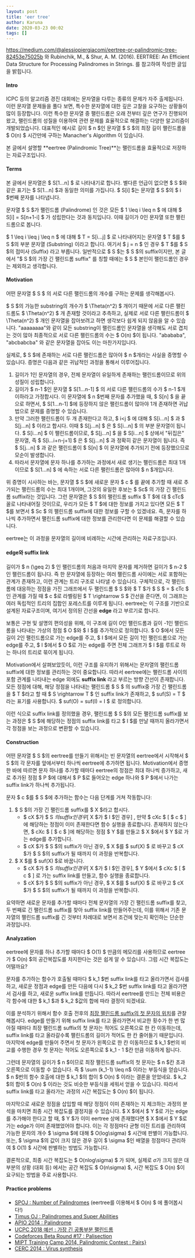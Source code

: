 ```yaml
---
layout: post
title: 'eer tree'
author: Karuna
date: 2020-03-23 00:02
tags: []
---
```




https://medium.com/@alessiopiergiacomi/eertree-or-palindromic-tree-82453e75025b 와 Rubinchik, M., & Shur, A. M. (2016). EERTREE: An Efficient Data Structure for Processing Palindromes in Strings. 를 참고하여 작성한 글임을 밝힙니다.

#### Intro

ICPC 등의 알고리즘 경진 대회에는 문자열을 다루는 종류의 문제가 자주 출제됩니다. 이런 문자열 문제들을 풀다 보면, 특수한 문자열에 대한 깊은 고찰을 요구하는 상황들이 많이 등장합니다. 이런 특수한 문자열 중 팰린드롬은 오래 전부터 깊은 연구가 진행되어 왔고, 팰린드롬의 성질을 이용하여 관련 문제를 효율적으로 해결하는 다양한 알고리즘이 개발되었습니다. 대표적인 예시로 길이 $ n $인 문자열 $ S $의 최장 길이 팰린드롬을 $ O(n) $ 시간만에 구하는 Manacher's Algorithm 이 있습니다.

본 글에서 설명할 **eertree (Palindromic Tree)**는 팰린드롬을 효율적으로 저장하는 자료구조입니다.

#### Terms

본 글에서 문자열은 $ S[1...n] $ 로 나타내기로 합니다. 별다른 언급이 없으면 $ S $와 같은 표기는 $ S[1...n] $과 동일한 의미를 가집니다. $ S[i] $는 문자열 $ S $의 $ i $번째 문자를 나타냅니다.

문자열 $ S $가 팰린드롬 (Palindrome) 인 것은 모든 $ 1 \leq i \leq n $ 에 대해 $ S[i] = S[n+1-i] $ 가 성립한다는 것과 동치입니다. 이때 길이가 0인 문자열 또한 팰린드롬으로 봅니다.

$ 1 \leq i \leq j \leq n $ 에 대해 $ T = S[i...j] $ 로 나타내어지는 문자열 $ T $를 $ S $의 부분 문자열 (Substring) 이라고 합니다. 여기서 $ j = n $ 인 경우 $ T $를 $ S $의 접미사 (Suffix) 라고 부릅니다. 일반적으로 $ S $는 $ S $의 suffix이지만, 본 글에서 "$ S $의 가장 긴 팰린드롬 suffix" 를 칭할 때에는 $ S $ 본인이 팰린드롬인 경우는 제외하고 생각합니다.

#### Motivation

어떤 문자열 $ S $ 의 서로 다른 팰린드롬의 개수를 구하는 문제를 생각해봅시다. 

$ S $의 가능한 substring의 개수가 $ \Theta(n^2) $ 개이기 때문에 서로 다른 팰린드롬도 $ \Theta(n^2) $ 개 존재할 것이라고 추측하고, 실제로 서로 다른 팰린드롬이 $ \Theta(n^2) $ 개인 문자열을 잡아보려고 하면 생각보다 쉽게 되지 않음을 알 수 있습니다. "aaaaaaaa"와 같이 모든 substring이 팰린드롬인 문자열을 생각해도 서로 겹치는 것이 많아 최종적으로 서로 다른 팰린드롬의 수는 $ O(n) $이 됩니다. "abababa", "abcbabcba" 와 같은 문자열을 잡아도 이는 마찬가지입니다.

실제로, $ S $에 존재하는 서로 다른 팰린드롬은 많아야 $ n $개라는 사실을 증명할 수 있습니다. 증명은 다음과 같은 귀납적인 과정을 통해서 이루어집니다.

1. 길이가 1인 문자열의 경우, 전체 문자열이 유일하게 존재하는 팰린드롬이므로 위의 성질이 성립합니다.
2. 길이가 $ n-1 $인 문자열 $ S[1...n-1] $ 의 서로 다른 팰린드롬의 수가 $ n-1 $개 이하라고 가정합시다. 이 문자열에 $ n $번째 문자를 추가했을 때, $ S[n] $ 을 끝으로 하면서, $ S[1...n-1] $에 등장하지 않은 팰린드롬이 많아야 1개 존재하면 귀납법으로 문제를 증명할 수 있습니다.
3. 만약 그러한 팰린드롬이 두 개 존재한다고 하고, $ i<j $ 에 대해 $ S[i...n] $ 과 $ S[j...n] $ 이라고 합시다. 이때 $ S[j...n] $ 은 $ S[i...n] $ 의 부분 문자열이 됩니다. $ S[i...n] $ 이 팰린드롬이므로, $ S[j...n] $ 을 $ S[i...n] $ 상에서 "뒤집은" 문자열, 즉 $ S[i...i+n-j+1] $ 은 $ S[j...n] $ 과 정확히 같은 문자열이 됩니다. 즉 $ S[j...n] $ 과 같은 팰린드롬이 $ S[n] $ 이 문자열에 추가되기 전에 등장했으므로 모순이 발생합니다.
4. 따라서 문자열에 문자 하나를 추가하는 과정에서 새로 생기는 팰린드롬은 최대 1개이므로 $ S[1...n] $ 에 속하는 서로 다른 팰린드롬은 많아야 $ n $개입니다. 

위 증명이 시사하는 바는, 문자열 $ S $에 새로운 문자 $ c $ 를 끝에 추가할 때 새로 추가되는 팰린드롬의 수는 최대 1개이며, 그것의 유일한 후보는 $ Sc$ 의 가장 긴 팰린드롬 suffix라는 것입니다. 그런 문자열은 $ S $의 팰린드롬 suffix $ T $에 대 $ cTc$ 꼴로 나타내어질 것이므로, 우리가 모든 $ T $에 대한 정보를 가지고 있다면 모든 $ T $를 보면서 $ Sc $ 의 팰린드롬 suffix에 대한 정보를 구할 수 있겠네요. 즉, 문자를 하나씩 추가하면서 팰린드롬 suffix에 대한 정보를 관리한다면 이 문제를 해결할 수 있습니다.

eertree는 이 과정을 문자열의 길이에 비례하는 시간에 관리하는 자료구조입니다.

 

#### edge와 suffix link

길이가 $ n (\geq 2) $ 인 팰린드롬의 처음과 마지막 문자를 제거하면 길이가 $ n-2 $ 인 팰린드롬이 됩니다. 즉 한 문자열에 등장하는 여러 팰린드롬 사이에는 서로 포함하는 관계가 존재하고, 이런 관계는 트리 구조로 나타낼 수 있습니다. 구체적으로, 각 팰린드롬에 대응하는 정점을 가진 그래프에서 두 팰린드롬 $ S $와 $ T $가 $ S $ = $ cTc $ 인 관계를 가질 때 $ c $로 라벨링된 $ T \rightarrow  S $ 간선을 준다면, 이 그래프는 여러 독립적인 트리의 집합인 포레스트를 이루게 됩니다.   eertree는 이 구조를 기반으로 설계된 자료구조이며, 여기서 정의된 간선을 **edge** 라고 부르기로 합니다.

보통은 구현 및 설명의 편의성을 위해, 이 구조에 길이 0인 팰린드롬과 길이 -1인 팰린드롬을 나타내는 가상의 정점 $ O $와 $ I $를 추가적으로 정의합니다. $ O $에서 모든 길이 2인 팰린드롬으로 가는 edge를 주고, $ I $에서 모든 길이 1인 팰린드롬으로 가는 edge를 주고, $ I $에서 $ O $로 가는 edge를 주면 전체 그래프가 $ I $를 루트로 하는 하나의 트리로 묶이게 됩니다. 

Motivation에서 살펴보았듯이, 이런 구조를 유지하기 위해서는 문자열의 팰린드롬 suffix에 대한 정보를 관리하는 것이 중요합니다. 따라서 eertree에는 팰린드롬 사이의 포함 관계를 나타내는 edge 외에도 **suffix link** 라고 부르는 방향 간선이 존재합니다. 모든 정점에 대해, 해당 정점을 나타내는 팰린드롬 $ S $ 의 suffix중 가장 긴 팰린드롬을 $ T $라고 할 때 $ S \rightarrow T $ 인 suffix link가 존재하고, $ suf(S) = T $ 라는 표기를 사용합니다. $ suf(O) = suf(I) = I $ 로 정의합니다.

이런 식으로 suffix link를 정의했을 경우, 팰린드롬 $ S $의 모든 팰린드롬 suffix를 보는 과정은 $ S $에 해당하는 정점의 suffix link를 타고 $ I $를 만날 때까지 올라가면서 각 정점을 보는 과정으로 변환할 수 있습니다. 



#### Construction

어떤 문자열 $ S $의 eertree를 만들기 위해서는 빈 문자열의 eertree에서 시작해서 $ S $의 각 문자를 앞에서부터 하나씩 eertree에 추가하면 됩니다. Motivation에서 증명한 바에 따르면 문자 하나를 추가할 때마다 eertree의 정점은 최대 하나씩 증가하고, 새로 추가된 정점 $ P $에 대해서 $ P $로 들어오는 edge 하나와 $ P $에서 나가는 suffix link가 하나씩 추가됩니다. 

문자 $ c $를 $ S $에 추가하는 함수는 다음 단계를 거쳐 작동합니다:

1. $ S $의 가장 긴 팰린드롬 suffix를 $ X $라고 합시다. 
   * $ cX $가 $ S $의 suffix인 경우 [$ X $가 $ I $인 경우] , 만약 $ cXc $ [ $ c $ ] 에 해당하는 정점이 이미 존재한다면 함수 실행을 종료합니다. 존재하지 않는다면, $ cXc $ [ $ c $ ]에 해당하는 정점 $ Y $를 만들고 $ X $에서 $ Y $로 가는 edge를 추가합니다. 
   * $ cX $가 $ S $의 suffix가 아닌 경우, $ X $를 $ suf(X) $ 로 바꾸고 $ cX $가 $ S $의 suffix가 될 때까지 이 과정을 반복합니다.
2. $ X $를 $ suf(X) $로 바꿉니다.
   * $ cX $가 $ S $의 suffix인 경우 [$ X $가 $ I $인 경우], $ Y $에서 $ cXc $ [ $ c $ ] 로 가는 suffix link를 만들고, 함수 실행을 종료합니다.
   * $ cX $가 $ S $의 suffix가 아닌 경우, $ X $를 $ suf(X) $ 로 바꾸고 $ cX $가 $ S $의 suffix가 될 때까지 이 과정을 반복합니다.

요약하면 새로운 문자를 추가할 때마다 전체 문자열의 가장 긴 팰린드롬 suffix를 찾고, 두 번째로 긴 팰린드롬 suffix를 찾아 suffix link를 만들어주는데, 이를 위해서 기존 문자열의 팰린드롬 suffix를 긴 것부터 차례대로 보면서 조건에 맞는지 확인하는 단순한 과정입니다.



#### Analyzation

eertree에 문자를 하나 추가할 때마다 $ O(1) $ 만큼의 메모리를 사용하므로 eertree가 $ O(n) $의 공간복잡도를 차지한다는 것은 쉽게 알 수 있습니다. 그럼 시간 복잡도는 어떨까요?

문자를 추가하는 함수가 호출될 때마다 $ k_1 $번 suffix link를 타고 올라가면서 검사를 하고, 새로운 정점과 edge를 만든 다음에 다시 $ k_2 $번 suffix link를 타고 올라가면서 검사를 하고, 새로운 suffix link를 만듭니다. 따라서 eertree를 만드는 전체 비용은 각 함수에 대한 $ k_1 $과 $ k_2 $값의 합에 따라 결정이 되겠네요.

이를 분석하기 위해서 함수 호출 전후의 <u>최장 팰린드롬 suffix의 첫 문자의 위치</u>를 관찰해봅시다. edge를 만들기 위해 suffix link를 타고 올라가면서 비교한 횟수가 한 번 많아질 때마다 최장 팰린드롬 suffix의 첫 문자는 적어도 오른쪽으로 한 칸 이동하는데, suffix link를 타고 올라갈수록 팰린드롬의 길이가 적어도 한 칸 줄어들기 때문입니다. 마지막에 edge를 만들어 주면서 첫 문자가 왼쪽으로 한 칸 이동하므로 $ k_1 $번의 비교를 수행한 경우 첫 문자는 적어도 오른쪽으로 $ k_1 - 1 $칸 만큼 이동하게 됩니다.

그런데 문자열의 길이가 $ n $이므로 최장 팰린드롬 suffix의 첫 문자는 $ n $칸 초과 오른쪽으로 이동할 수 없습니다. 즉 $ \sum (k_1-1) \leq n$ 이라는 부등식을 얻습니다. $ n $번의 함수 호출에 대한 $ k_1 $의 합이 $ O(n) $ 이라는 결론을 얻었네요. $ k_2 $의 합이 $ O(n) $ 이라는 것도 비슷한 부등식을 세워서 얻을 수 있습니다. 따라서 suffix link를 타고 올라가는 과정의 시간 복잡도는 $ O(n) $이 됩니다.

마지막으로 새로운 정점을 삽입할 때 해당 정점이 이미 존재하는 지 체크하는 과정의 분석을 마치면 최종 시간 복잡도를 결정지을 수 있습니다. $ X $에서 $ Y $로 가는 edge를 추가해야 한다고 할 때, $ Y $가 이미 eertree 상에 존재했다면 $ X $에서 $ Y $로 가는 edge가 이미 존재했었어야 합니다. 이는 각 정점마다 균형 이진 트리를 관리하여 가능한 문자의 개수 $ \sigma $에 대해 $ O(log\sigma) $ 시간에 판별이 가능합니다. 또는, $ \sigma $의 값이 크지 않은 경우 길이 $ \sigma $인 배열을 정점마다 관리하여 $ O(1) $ 시간에 판별하는 방법도 가능합니다.

결론적으로, 최종 시간 복잡도는 $ O(nlog\sigma) $ 가 되며, 실제로 $\sigma$가 크지 않은 대부분의 상황 (대회 등) 에서는 공간 복잡도 $ O(n\sigma) $, 시간 복잡도 $ O(n) $이 요구되는 방법을 주로 사용합니다.



#### Practice problems

* [SPOJ : Number of Palindromes](https://www.spoj.com/problems/NUMOFPAL/) (eertree를 이용해서 $ O(n) $ 에 풀어봅시다!)
* [Timus OJ : Palindromes and Super Abilities](https://acm.timus.ru/problem.aspx?space=1&num=1960)
* [APIO 2014 : Palindrome](https://oj.uz/problem/view/APIO14_palindrome)
* [UCPC 2018 예선 : 가장 긴 공통부분 팰린드롬](https://www.acmicpc.net/problem/15893)
* [Codeforces Beta Round #17 : Palisection](https://codeforces.com/contest/17/problem/E)
* [MIPT Training Camp 2014, Palindromic Contest : Pairs}](https://www.acmicpc.net/problem/15893)
* [CERC 2014 : Virus synthesis](https://www.acmicpc.net/problem/10508)

